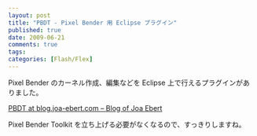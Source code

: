 ```yaml
---
layout: post
title: "PBDT - Pixel Bender 用 Eclipse プラグイン"
published: true
date: 2009-06-21
comments: true
tags:
categories: [Flash/Flex]
---
```


Pixel Bender のカーネル作成、編集などを Eclipse 上で行えるプラグインがありました。

[PBDT at blog.joa-ebert.com – Blog of Joa Ebert](http://blog.joa-ebert.com/pbdt/)

Pixel Bender Toolkit を立ち上げる必要がなくなるので、すっきりしますね。
